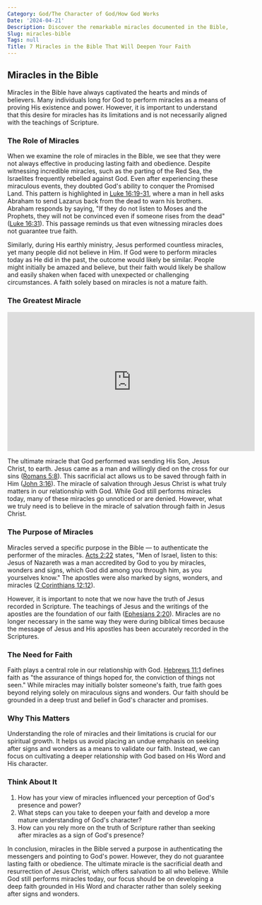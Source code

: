 ```yaml
---
Category: God/The Character of God/How God Works
Date: '2024-04-21'
Description: Discover the remarkable miracles documented in the Bible, showcasing divine interventions and supernatural occurrences. Explore the awe-inspiring stories that showcase the power and presence of God throughout biblical history.
Slug: miracles-bible
Tags: null
Title: 7 Miracles in the Bible That Will Deepen Your Faith
---
```


## Miracles in the Bible

Miracles in the Bible have always captivated the hearts and minds of believers. Many individuals long for God to perform miracles as a means of proving His existence and power. However, it is important to understand that this desire for miracles has its limitations and is not necessarily aligned with the teachings of Scripture.

### The Role of Miracles

When we examine the role of miracles in the Bible, we see that they were not always effective in producing lasting faith and obedience. Despite witnessing incredible miracles, such as the parting of the Red Sea, the Israelites frequently rebelled against God. Even after experiencing these miraculous events, they doubted God's ability to conquer the Promised Land. This pattern is highlighted in [Luke 16:19-31](https://www.bibleref.com/Luke/16/Luke-16-19.html), where a man in hell asks Abraham to send Lazarus back from the dead to warn his brothers. Abraham responds by saying, "If they do not listen to Moses and the Prophets, they will not be convinced even if someone rises from the dead" ([Luke 16:31](https://www.bibleref.com/Luke/16/Luke-16-31.html)). This passage reminds us that even witnessing miracles does not guarantee true faith.

Similarly, during His earthly ministry, Jesus performed countless miracles, yet many people did not believe in Him. If God were to perform miracles today as He did in the past, the outcome would likely be similar. People might initially be amazed and believe, but their faith would likely be shallow and easily shaken when faced with unexpected or challenging circumstances. A faith solely based on miracles is not a mature faith.

### The Greatest Miracle


<iframe width="560" height="315" src="https://www.youtube.com/embed/v2hASVsHG04" frameborder="0" allow="autoplay; encrypted-media" allowfullscreen></iframe>


The ultimate miracle that God performed was sending His Son, Jesus Christ, to earth. Jesus came as a man and willingly died on the cross for our sins ([Romans 5:8](https://www.bibleref.com/Romans/5/Romans-5-8.html)). This sacrificial act allows us to be saved through faith in Him ([John 3:16](https://www.bibleref.com/John/3/John-3-16.html)). The miracle of salvation through Jesus Christ is what truly matters in our relationship with God. While God still performs miracles today, many of these miracles go unnoticed or are denied. However, what we truly need is to believe in the miracle of salvation through faith in Jesus Christ.

### The Purpose of Miracles

Miracles served a specific purpose in the Bible — to authenticate the performer of the miracles. [Acts 2:22](https://www.bibleref.com/Acts/2/Acts-2-22.html) states, "Men of Israel, listen to this: Jesus of Nazareth was a man accredited by God to you by miracles, wonders and signs, which God did among you through him, as you yourselves know." The apostles were also marked by signs, wonders, and miracles ([2 Corinthians 12:12](https://www.bibleref.com/2-Corinthians/12/2-Corinthians-12-12.html)).

However, it is important to note that we now have the truth of Jesus recorded in Scripture. The teachings of Jesus and the writings of the apostles are the foundation of our faith ([Ephesians 2:20](https://www.bibleref.com/Ephesians/2/Ephesians-2-20.html)). Miracles are no longer necessary in the same way they were during biblical times because the message of Jesus and His apostles has been accurately recorded in the Scriptures.

### The Need for Faith

Faith plays a central role in our relationship with God. [Hebrews 11:1](https://www.bibleref.com/Hebrews/11/Hebrews-11-1.html) defines faith as "the assurance of things hoped for, the conviction of things not seen." While miracles may initially bolster someone's faith, true faith goes beyond relying solely on miraculous signs and wonders. Our faith should be grounded in a deep trust and belief in God's character and promises.

### Why This Matters

Understanding the role of miracles and their limitations is crucial for our spiritual growth. It helps us avoid placing an undue emphasis on seeking after signs and wonders as a means to validate our faith. Instead, we can focus on cultivating a deeper relationship with God based on His Word and His character.

### Think About It

1. How has your view of miracles influenced your perception of God's presence and power?
2. What steps can you take to deepen your faith and develop a more mature understanding of God's character?
3. How can you rely more on the truth of Scripture rather than seeking after miracles as a sign of God's presence?

In conclusion, miracles in the Bible served a purpose in authenticating the messengers and pointing to God's power. However, they do not guarantee lasting faith or obedience. The ultimate miracle is the sacrificial death and resurrection of Jesus Christ, which offers salvation to all who believe. While God still performs miracles today, our focus should be on developing a deep faith grounded in His Word and character rather than solely seeking after signs and wonders.